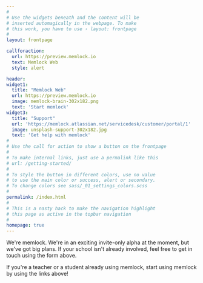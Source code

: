 ```yaml
---
#
# Use the widgets beneath and the content will be
# inserted automagically in the webpage. To make
# this work, you have to use › layout: frontpage
#
layout: frontpage

callforaction:
  url: https://preview.memlock.io
  text: Memlock Web
  style: alert

header:
widget1:
  title: "Memlock Web"
  url: https://preview.memlock.io
  image: memlock-brain-302x182.png
  text: 'Start memlock'
widget3:
  title: "Support"
  url: 'https://memlock.atlassian.net/servicedesk/customer/portal/1'
  image: unsplash-support-302x182.jpg
  text: 'Get help with memlock'
#
# Use the call for action to show a button on the frontpage
#
# To make internal links, just use a permalink like this
# url: /getting-started/
#
# To style the button in different colors, use no value
# to use the main color or success, alert or secondary.
# To change colors see sass/_01_settings_colors.scss
#
permalink: /index.html
#
# This is a nasty hack to make the navigation highlight
# this page as active in the topbar navigation
#
homepage: true
---
```


We're memlock. We're in an exciting invite-only alpha at the moment, but we've got big plans. If your school isn't already involved, feel free to get in touch using the form above.

If you're a teacher or a student already using memlock, start using memlock by using the links above!
